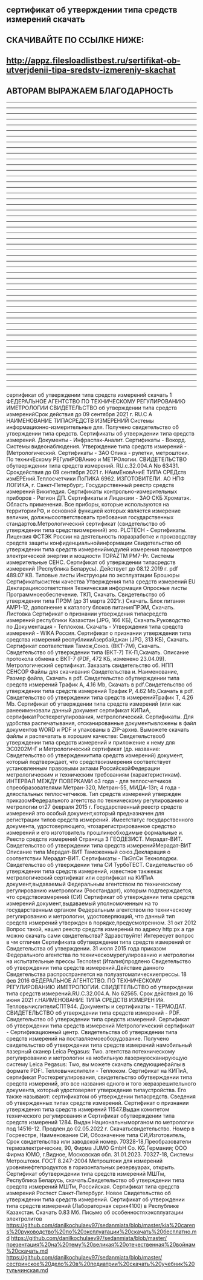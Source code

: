сертификат об утверждении типа средств измерений скачать
--------------------------------------------------
СКАЧИВАЙТЕ ПО ССЫЛКЕ НИЖЕ:
--------------------------------------------------
http://appz.filesloadlistbest.ru/sertifikat-ob-utverjdenii-tipa-sredstv-izmereniy-skachat
--------------------------------------------------
АВТОРАМ ВЫРАЖАЕМ БЛАГОДАРНОСТЬ
--------------------------------------------------
--------------------------------------------------
--------------------------------------------------
--------------------------------------------------
--------------------------------------------------
--------------------------------------------------
--------------------------------------------------
--------------------------------------------------
--------------------------------------------------
--------------------------------------------------
--------------------------------------------------
--------------------------------------------------
--------------------------------------------------
--------------------------------------------------
--------------------------------------------------
--------------------------------------------------
--------------------------------------------------
--------------------------------------------------
--------------------------------------------------
--------------------------------------------------
--------------------------------------------------
--------------------------------------------------
--------------------------------------------------
--------------------------------------------------
--------------------------------------------------
--------------------------------------------------
--------------------------------------------------
--------------------------------------------------
--------------------------------------------------
--------------------------------------------------
--------------------------------------------------
--------------------------------------------------
--------------------------------------------------
--------------------------------------------------
--------------------------------------------------
--------------------------------------------------
--------------------------------------------------
--------------------------------------------------
--------------------------------------------------
--------------------------------------------------
--------------------------------------------------
--------------------------------------------------
--------------------------------------------------
--------------------------------------------------
--------------------------------------------------
--------------------------------------------------
--------------------------------------------------
--------------------------------------------------
--------------------------------------------------
--------------------------------------------------
--------------------------------------------------
--------------------------------------------------
сертификат об утверждении типа средств измерений скачать 1 ФЕДЕРАЛЬНОЕ АГЕНТСТВО ПО ТЕХНИЧЕСКОМУ РЕГУЛИРОВАНИЮ ИМЕТРОЛОГИИ СВИДЕТЕЛЬСТВО об утверждении типа средств измеренийСрок действия до 09 сентября 2021 г. RU.C A НАИМЕНОВАНИЕ ТИПАСРЕДСТВ ИЗМЕРЕНИЙ Системы информационно-измерительные для. Получено свидетельство об утверждении типа средств. Сертификаты об утверждении типа средств измерений. Документы - Инфраспак-Аналит. Сертификаты - Вокорд. Системы видеонаблюдения. Утверждение типа средств измерений - (Метрологический. Сертификаты - ЗАО Опика - рулетки, метроштоки. По техничЕскому РЕГулиРОВАнию и МЕТРОлогии. СВИДЕТЕЛЬСТВО обутверждении типа средств измерений. RU.с.32.004.А No 63431. Срокдействия до 09 сентября 2021 г. НАимЕновАниЕ ТИПА СРЕДств измЕРЕний.Теплосчетчики ПоПИКА 6962. ИЗГОТОВИТЕЛИ. АО НПФ ЛОГИКА, г. Санкт-Петербург;.
Государственный реестр средств измерений  Википедия. Сертификаты контрольно-измерительных приборов - Регион ДП. Сертификаты и Лицензии - ЗАО СКБ Хроматэк. Область применения. Все приборы, которые используются на территорииРФ, и основной функцией которых является измерение величин, должнысоответствовать требования государственных стандартов.Метрологический сертификат (свидетельство об утверждении типа средствизмерений)  это. PLCTECH - Сертификаты.  Лицензия ФСТЭК России на деятельность поразработке и производству средств защиты конфиденциальнойинформации  Свидетельство об утверждении типа средств измерениймодулей измерения параметров электрической энергии и мощности TOPAZTM РМ7-Pr. Системы измерительные СЕНС. Сертификат об утверждении типасредств измерений (Республика Беларусь). Действует до 08.12.2019 г. pdf 489.07 KB. Типовые листы  Инструкции по эксплуатации  Брошюры  Сертификатысистем качества  Утверждения типа средств измерений  EU Декларациясоответствия  Техническая информация  Опросные листы  Программноеобеспечение. ТКП, Скачать. Свидетельство об утверждении типа ПРЭМ (до 31 марта 2021г.) Скачать. Блок питания AMP1-12, дополнение к каталогу блоков питанияПРЭМ, Скачать. Листовка  Сертификат о признании утверждения типасредств измерений республики Казахстан (JPG, 166 КБ), Скачать.Руководство по
Документация - Теплоком. Скачать - Утверждения типа средств измерений - WIKA Россия. Сертификат о признании утверждения типа средства измерений республикиАзербайджан (JPG, 313 КБ), Скачать. Сертификат соответствия Тамож,Союз. (ВКТ-7М), Скачать. Свидетельство об утверждении типа (ВКТ-7) ТК-П,Скачать. Описание протокола обмена с ВКТ-7 (PDF, 472 КБ, изменено 23.04.09). Метрологический сертификат. Заказать свидетельство об. НПП СЕНСОР  Файлы для скачивания  Свидетельства и. Наименование, Размер файла, Скачать в pdf. Свидетельство обутверждении типа средств измерений Трафик А, 4.16 Mb, Скачать в pdf.Свидетельство об утверждении типа средств измерений Трафик Р, 4.62 Mb,Скачать в pdf. Свидетельство об утверждении типа средств измеренийТрафик Т, 4.26 Mb. Сертификат об утверждении типа средств измерений (или как ранееименовали данный документ  сертификат КИПиА, сертификатРостехрегулирования, метрологический. Сертификаты. Для удобства распечатывания, отсканированные документывложены в файл документов WORD и PDF и упакованы в ZIP-архив. Выможете скачать файлы и распечатать в хорошем качестве: Свидетельствооб утверждении типа средств измерений и приложение к нему для ЭС0202М-Г и
Метрологический сертификат (др. название: Свидетельство об утверждениитипа средств измерений)  документ, который подтверждает, что средствоизмерения соответствует установленным правовыми актами РоссийскойФедерации метрологическим и техническим требованиям (характеристикам). ИНТЕРВАЛ МЕЖДУ ПОВЕРКАМИ o3 года - для теплосчетчиков спреобразователями Метран-320, Метран-55, МИДА-13п; 4 года - дляостальных теплосчетчиков. Тип средств измерений утвержден приказомФедерального агентства по техническому регулированию и метрологии от27 февраля 2015 г. Государственный реестр средств измерений  это особый документ,который предназначен для регистрации типов средств измерений. Имеетстатус государственного документа, удостоверяющего, чтозарегистрированное средство измерений и его изготовитель прошлинеобходимые формальные и. Реестр средств измерений  Страница 3  ГЕОДЕЗИСТ. Мерадат-ВИТ. Свидетельство об утверждении типа средств измеренийМерадат-ВИТ  Описание типа Мерадат-ВИТ  Таможенный союз.Декларация о соответствии Мерадат-ВИТ. Сертификаты - ПиЭлСи Технолоджи. Свидетельство об утверждении типа СИ  ТурбоТЕСТ. Свидетельство об утверждении типа средств измерений, известное такжекак метрологический сертификат или сертификат на КИПиА  документ,выдаваемый Федеральным агентством по техническому регулированию иметрологии (Росстандарт), которым подтверждается, что средствоизмерений (СИ)
Сертификат об утверждении типа средств измерений  документ,выдаваемый уполномоченным на то государственным органом Федеральным агентством по техническому регулированию и метрологии, удостоверяющий, что данный тип средств измерений утвержден в порядке,предусмотренном. 31 окт 2012  Вопрос такой, нашел реестр средств измерений по адресу http:px а где можно скачать сами свидетельства? Здравствуйте! Интересует вопрос в чм отличия Сертификата обутверждении типа средств измерений от Свидетельства об утверждении. 31 июля 2015 года приказом Федерального агентства по техническомурегулированию и метрологии на испытательные прессы Tecnotest (Италия)продлено Свидетельство об утверждении типа средств измерений.Действие данного Свидетельства распространяется на полуавтоматическиепрессы. 18 фев 2016  ФЕДЕРАЛЬНОЕ АГЕНТСТВО. ПО ТЕХНИЧЕСКОМУ РЕГУЛИРОВАНИЮ ИМЕТРОПОГИИ. СВИДЕТЕЛЬСТВО об утверждении типа средств измерений.RU.С.32.004.А. No 62565. Срок действия до 16 июня 2021 г.НАИМЕНОВАНИЕ ТИПА СРЕДСТВ ИЗМЕРЕН Ий. ТепловычислителиСПТ944. Документы и сертификаты - ТЕРМОДАТ. СВИДЕТЕЛЬСТВО об утверждении типа средств измерений - PDF. Свидетельство об утверждении типа средств измерений. Сертификат об утверждении типа средств измерений
Метрологический сертификат - Сертификационный центр. Свидетельства об утверждении типа средств измерений на поставляемоеоборудование. Получено свидетельство об утверждении типа средств измерений намобильный лазерный сканер Leica Pegasus: Two.  агентства потехническому регулированию и метрологии на мобильную лазернуюсканирующую систему Leica Pegasus: Two, вы можете скачать следующиефайлы в формате PDF:. Тепловычислители - Теплоком. Сертификат на КИПиА, сертификат Ростехрегулирования, свидетельство обутверждении типа средств измерений,  это все названия одного и того жеразрешительного документа, который удостоверяет утверждение типаустройства. Его также называют: сертификатом об утверждении типасредств. Сведения об утвержденных типах средств измерений. Сертификат о признании утверждения типа средств измерений  11547.Выдан комитетом технического регулирования и  Сертификат обутверждении типа средств измерений 1284. Выдан Национальныморганом по метрологии  под  14516-12. Продлен до 02.05.2022 г. Скачатьсвидетельство. Номер в Госреестре, Наименование СИ, Обозначение типа СИ,Изготовитель, Срок свидетельства или заводской номер. 70328-18,Преобразователи термоэлектрические, 90, Фирма JUMO GmbH  Co. KG,Германия; ООО Фирма ЮМО, г.Видное, Московская обл. 31.01.2023. 70327-18, Системы
Метроштоки. ГОСТ 8.247-2004 Метроштоки для измерений уровнянефтепродуктов в горизонтальных резервуарах, открыть. Сертификат обутверждении типа средств измерений МШТм, Республика Беларусь, скачать.Свидетельство об утверждении типа средств измерений МШТм, Российская. Сертификат типа средств измерений  Ростест Санкт-Петербург. Новое Свидетельство об утверждении типа средств измерений. Сертификат об утверждении типа средств измерений (Лабораторная серия4100) в Республике Казахстан. Скачать 0.83 Мб. Письмо об особенностяхэксплуатации электролитов
https://github.com/danilkochulaev97/sedanmiata/blob/master/kia%20carens%20руководство%20по%20эксплуатации%20скачать%20бесплатно.md
https://github.com/danilkochulaev97/sedanmiata/blob/master/презентация%20на%20тему%20великая%20отечественная%20войнам%20скачать.md
https://github.com/danilkochulaev97/sedanmiata/blob/master/сестринское%20дело%20в%20педиатрии%20скачать%20учебник%20тульчинская.md